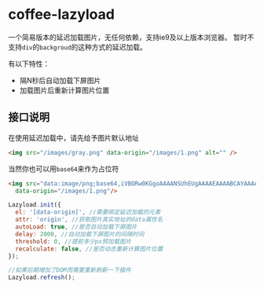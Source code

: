 # coffee-lazyload

一个简易版本的延迟加载图片，无任何依赖，支持ie9及以上版本浏览器。
暂时不支持`div`的`backgroud`的这种方式的延迟加载。

有以下特性：

- 隔N秒后自动加载下屏图片
- 加载图片后重新计算图片位置

## 接口说明

在使用延迟加载中，请先给予图片默认地址

```html
<img src="/images/gray.png" data-origin="/images/1.png" alt="" />
```

当然你也可以用`base64`来作为占位符

```html
<img src="data:image/png;base64,iVBORw0KGgoAAAANSUhEUgAAAAEAAAABCAYAAAAfFcSJAAAAAXNSR0IArs4c6QAAAARnQU1BAACxjwv8YQUAAAAJcEhZcwAADsQAAA7EAZUrDhsAAAANSURBVBhXYzh8+PB/AAffA0nNPuCLAAAAAElFTkSuQmCC"
  data-origin="/images/1.png"/>
```

```javascript
Lazyload.init({
  el: '[data-origin]', //需要绑定延迟加载的元素
  attr: 'origin', //获取图片真实地址的data属性名
  autoLoad: true, //是否自动加载下屏图片
  delay: 2000, //自动加载下屏图片的间隔时间
  threshold: 0, //提前多少px预加载图片
  recalculate: false, //是否动态重新计算图片位置
});

//如果后期增加了DOM而需要重新刷新一下插件
Lazyload.refresh();
```
